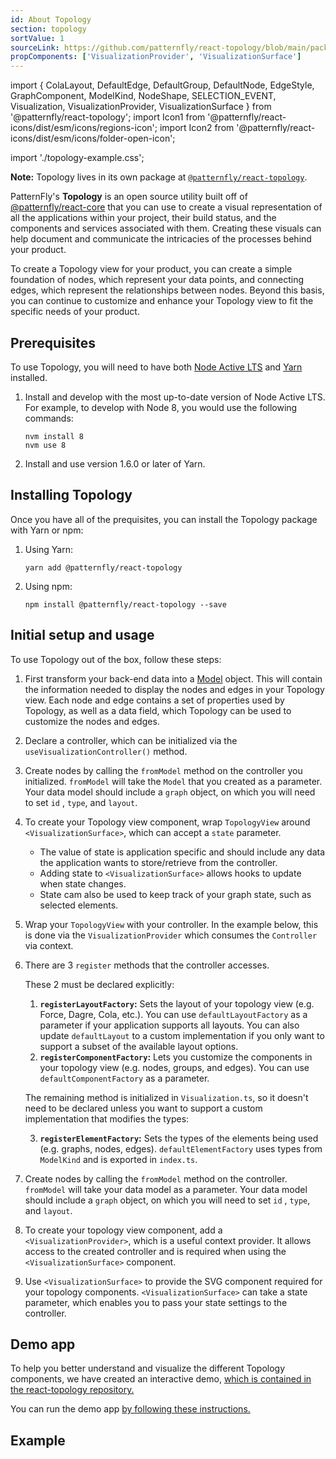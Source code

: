```yaml
---
id: About Topology
section: topology
sortValue: 1
sourceLink: https://github.com/patternfly/react-topology/blob/main/packages/module/patternfly-docs/content/examples/TopologyGettingStartedDemo.tsx
propComponents: ['VisualizationProvider', 'VisualizationSurface']
---
```


import {
  ColaLayout,
  DefaultEdge,
  DefaultGroup,
  DefaultNode,
  EdgeStyle,
  GraphComponent,
  ModelKind,
  NodeShape,
  SELECTION_EVENT,
  Visualization,
  VisualizationProvider,
  VisualizationSurface
} from '@patternfly/react-topology';
import Icon1 from '@patternfly/react-icons/dist/esm/icons/regions-icon';
import Icon2 from '@patternfly/react-icons/dist/esm/icons/folder-open-icon';

import './topology-example.css';

**Note:** Topology lives in its own package at [`@patternfly/react-topology`](https://www.npmjs.com/package/@patternfly/react-topology).

PatternFly's **Topology** is an open source utility built off of [@patternfly/react-core](https://www.npmjs.com/package/@patternfly/react-core) that you can use to create a visual representation of all the applications within your project, their build status, and the components and services associated with them. Creating these visuals can help document and communicate the intricacies of the processes behind your product.

To create a Topology view for your product, you can create a simple foundation of nodes, which represent your data points, and connecting edges, which represent the relationships between nodes. Beyond this basis, you can continue to customize and enhance your Topology view to fit the specific needs of your product.

## Prerequisites

To use Topology, you will need to have both [Node Active LTS](https://github.com/nodejs/Release#release-schedule) and [Yarn](https://yarnpkg.com/) installed.

1. Install and develop with the most up-to-date version of Node Active LTS. For example, to develop with Node 8, you would use the following commands:

    ```
    nvm install 8
    nvm use 8
    ```
2. Install and use version 1.6.0 or later of Yarn.

## Installing Topology

Once you have all of the prequisites, you can install the Topology package with Yarn or npm:

1. Using Yarn:
   
    ```
    yarn add @patternfly/react-topology
    ```
2. Using npm:
   
    ```
    npm install @patternfly/react-topology --save
    ```

## Initial setup and usage

To use Topology out of the box, follow these steps: 

1. First transform your back-end data into a [Model](https://github.com/patternfly/react-topology/blob/main/packages/module/src/types.ts) object. This will contain the information needed to display the nodes and edges in your Topology view. Each node and edge contains a set of properties used by Topology, as well as a data field, which Topology can be used to customize the nodes and edges.

1. Declare a controller, which can be initialized via the `useVisualizationController()` method.

1. Create nodes by calling the `fromModel` method on the controller you initialized. `fromModel` will take the `Model` that you created as a parameter. Your data model should include a `graph` object, on which you will need to set `id` , `type`, and `layout`.

1. To create your Topology view component, wrap `TopologyView` around `<VisualizationSurface>`, which can accept a `state` parameter. 
    - The value of state is application specific and should include any data the application wants to store/retrieve from the controller. 
    - Adding state to  `<VisualizationSurface>` allows hooks to update when state changes. 
    - State cam also be used to keep track of your graph state, such as selected elements.

1. Wrap your `TopologyView` with your controller. In the example below, this is done via the `VisualizationProvider` which consumes the `Controller` via context.

1. There are 3 `register` methods that the controller accesses.

    These 2 must be declared explicitly:

    1. **`registerLayoutFactory`:** Sets the layout of your topology view (e.g. Force, Dagre, Cola, etc.). You can use `defaultLayoutFactory` as a parameter if your application supports all layouts. You can also update `defaultLayout` to a custom implementation if you only want to support a subset of the available layout options.
    1. **`registerComponentFactory`:** Lets you customize the components in your topology view (e.g. nodes, groups, and edges). You can use `defaultComponentFactory` as a parameter.
    
    The remaining method is initialized in `Visualization.ts`, so it doesn't need to be declared unless you want to support a custom implementation that modifies the types:

    3. **`registerElementFactory`:** Sets the types of the elements being used (e.g. graphs, nodes, edges). `defaultElementFactory` uses types from `ModelKind` and is exported in `index.ts`.

1. Create nodes by calling the `fromModel` method on the controller. `fromModel` will take your data model as a parameter. Your data model should include a `graph` object, on which you will need to set `id` , `type`, and `layout`.

1. To create your topology view component, add a `<VisualizationProvider>`, which is a useful context provider. It allows access to the created controller and is required when using the `<VisualizationSurface>` component.

1. Use `<VisualizationSurface>` to provide the SVG component required for your topology components. `<VisualizationSurface>` can take a state parameter, which enables you to pass your state settings to the controller.

## Demo app

To help you better understand and visualize the different Topology components, we have created an interactive demo, [which is contained in the react-topology repository.](https://github.com/patternfly/react-topology/tree/main/packages/demo-app-ts)

You can run the demo app [by following these instructions.](https://github.com/patternfly/react-topology?tab=readme-ov-file#demo-app)

## Example

```ts file='./TopologyGettingStartedDemo.tsx'
```
